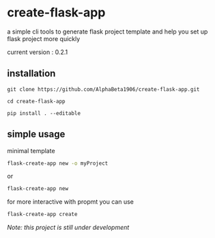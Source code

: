 # create-flask-app

a simple cli tools to generate flask project template  and help you set up flask project more quickly

current version : 0.2.1
## installation
```
git clone https://github.com/AlphaBeta1906/create-flask-app.git

cd create-flask-app

pip install . --editable   

```

## simple usage
minimal template
```bash
flask-create-app new -o myProject
```

or

```bash
flask-create-app new
```

for more interactive with propmt you can use

```bash
flask-create-app create
```

*Note: this project is still under development*
